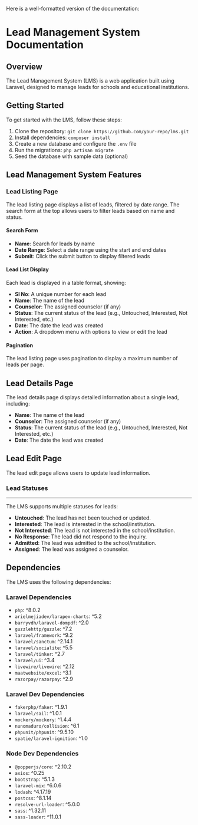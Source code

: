 Here is a well-formatted version of the documentation:

**Lead Management System Documentation**
=====================================

**Overview**
------------

The Lead Management System (LMS) is a web application built using Laravel, designed to manage leads for schools and educational institutions.

**Getting Started**
-------------------

To get started with the LMS, follow these steps:

1. Clone the repository: `git clone https://github.com/your-repo/lms.git`
2. Install dependencies: `composer install`
3. Create a new database and configure the `.env` file
4. Run the migrations: `php artisan migrate`
5. Seed the database with sample data (optional)

**Lead Management System Features**
--------------------------------

### Lead Listing Page

The lead listing page displays a list of leads, filtered by date range. The search form at the top allows users to filter leads based on name and status.

#### Search Form

*   **Name**: Search for leads by name
*   **Date Range**: Select a date range using the start and end dates
*   **Submit**: Click the submit button to display filtered leads

#### Lead List Display

Each lead is displayed in a table format, showing:

*   **Sl No**: A unique number for each lead
*   **Name**: The name of the lead
*   **Counselor**: The assigned counselor (if any)
*   **Status**: The current status of the lead (e.g., Untouched, Interested, Not Interested, etc.)
*   **Date**: The date the lead was created
*   **Action**: A dropdown menu with options to view or edit the lead

#### Pagination

The lead listing page uses pagination to display a maximum number of leads per page.

**Lead Details Page**
-------------------

The lead details page displays detailed information about a single lead, including:

*   **Name**: The name of the lead
*   **Counselor**: The assigned counselor (if any)
*   **Status**: The current status of the lead (e.g., Untouched, Interested, Not Interested, etc.)
*   **Date**: The date the lead was created

**Lead Edit Page**
-----------------

The lead edit page allows users to update lead information.

### Lead Statuses
----------------

The LMS supports multiple statuses for leads:

*   **Untouched**: The lead has not been touched or updated.
*   **Interested**: The lead is interested in the school/institution.
*   **Not Interested**: The lead is not interested in the school/institution.
*   **No Response**: The lead did not respond to the inquiry.
*   **Admitted**: The lead was admitted to the school/institution.
*   **Assigned**: The lead was assigned a counselor.

**Dependencies**
--------------

The LMS uses the following dependencies:

### Laravel Dependencies

*   `php`: ^8.0.2
*   `arielmejiadev/larapex-charts`: ^5.2
*   `barryvdh/laravel-dompdf`: ^2.0
*   `guzzlehttp/guzzle`: ^7.2
*   `laravel/framework`: ^9.2
*   `laravel/sanctum`: ^2.14.1
*   `laravel/socialite`: ^5.5
*   `laravel/tinker`: ^2.7
*   `laravel/ui`: ^3.4
*   `livewire/livewire`: ^2.12
*   `maatwebsite/excel`: ^3.1
*   `razorpay/razorpay`: ^2.9

### Laravel Dev Dependencies

*   `fakerphp/faker`: ^1.9.1
*   `laravel/sail`: ^1.0.1
*   `mockery/mockery`: ^1.4.4
*   `nunomaduro/collision`: ^6.1
*   `phpunit/phpunit`: ^9.5.10
*   `spatie/laravel-ignition`: ^1.0

### Node Dev Dependencies

*   `@popperjs/core`: ^2.10.2
*   `axios`: ^0.25
*   `bootstrap`: ^5.1.3
*   `laravel-mix`: ^6.0.6
*   `lodash`: ^4.17.19
*   `postcss`: ^8.1.14
*   `resolve-url-loader`: ^5.0.0
*   `sass`: ^1.32.11
*   `sass-loader`: ^11.0.1